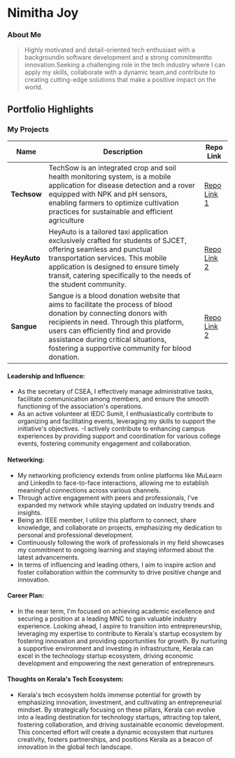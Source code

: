 # Nimitha Joy 

### About Me

>  Highly motivated and detail-oriented tech enthusiast with a backgroundin software development and a strong 
commitmentto innovation.Seeking a challenging role in the tech industry where I can apply my skills, collaborate 
with a dynamic team,and contribute to creating cutting-edge solutions that make a positive impact on the world.


## Portfolio Highlights

### My Projects

| Name                | Description                                                               | Repo Link                                                      |
|---------------------|--------------------------------------------------------------------------------------------------------------------|----------------------------------------------------------------|
| **Techsow**  | TechSow is an integrated crop and soil health monitoring system, is a mobile application for disease detection and a rover equipped with NPK and pH sensors, enabling farmers to optimize cultivation practices for sustainable and efficient agriculture  | [Repo Link 1](https://github.com/ark-20/Techsow-Mainproject) |
| **HeyAuto**  |  HeyAuto is a tailored taxi application exclusively crafted for students of SJCET, offering seamless and punctual transportation services. This mobile application is designed to ensure timely transit, catering specifically to the needs of the student community.| [Repo Link 2](https://github.com/ark-20/HeyAuto-mini) 
| **Sangue**  |  Sangue is a blood donation website that aims to facilitate the process of blood donation by connecting donors with recipients in need. Through this platform, users can efficiently find and provide assistance during critical situations, fostering a supportive community for blood donation.| [Repo Link 2](https://github.com/SanGue36/Donor-form  )

#### Leadership and Influence:

- As the secretary of CSEA, I effectively manage administrative tasks, facilitate communication among members, and ensure the smooth functioning of the association's operations.
- As an active volunteer at IEDC Sumit, I enthusiastically contribute to organizing and facilitating events, leveraging my skills to support the initiative's objectives.
-I actively contribute to enhancing campus experiences by providing support and coordination for various college events, fostering community engagement and collaboration.
#### Networking:

- My networking proficiency extends from online platforms like MuLearn and LinkedIn to face-to-face interactions, allowing me to establish meaningful connections across various channels.
- Through active engagement with peers and professionals, I've expanded my network while staying updated on industry trends and insights.
- Being an IEEE member, I utilize this platform to connect, share knowledge, and collaborate on projects, emphasizing my dedication to personal and professional development.
- Continuously following the work of professionals in my field showcases my commitment to ongoing learning and staying informed about the latest advancements.
- In terms of influencing and leading others, I aim to inspire action and foster collaboration within the community to drive positive change and innovation.





#### Career Plan:

- In the near term, I'm focused on achieving academic excellence and securing a position at a leading MNC to gain valuable industry experience. Looking ahead, I aspire to transition into entrepreneurship, leveraging my expertise to contribute to Kerala's startup ecosystem by fostering innovation and providing opportunities for growth. By nurturing a supportive environment and investing in infrastructure, Kerala can excel in the technology startup ecosystem, driving economic development and empowering the next generation of entrepreneurs.

#### Thoughts on Kerala's Tech Ecosystem:

- Kerala's tech ecosystem holds immense potential for growth by emphasizing innovation, investment, and cultivating an entrepreneurial mindset. By strategically focusing on these pillars, Kerala can evolve into a leading destination for technology startups, attracting top talent, fostering collaboration, and driving sustainable economic development. This concerted effort will create a dynamic ecosystem that nurtures creativity, fosters partnerships, and positions Kerala as a beacon of innovation in the global tech landscape.
